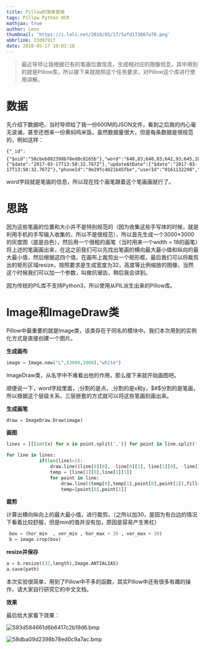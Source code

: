 ```yaml
---
title: Pillow的简单使用
tags: Pillow Python OCR
mathjax: true
author: Leno
thumbnail: 'https://i.loli.net/2018/05/17/5afd173867a78.png'
abbrlink: 33d9791f
date: 2018-05-17 10:03:18
---
```


>最近导师让我根据已有的笔画位置信息，生成相对应的图像信息，其中用到的就是Pillow库，所以接下来就按照这个任务要求，对Pillow这个库进行使用讲解。

# 数据 #

先介绍下数据吧，当时导师给了我一份600M的JSON文件，看到之后我的内心毫无波澜，甚至还想来一份黄焖鸡米饭。虽然数据量很大，但是每条数据是很规范的，例如这样：

```
{"_id":{"$oid":"58cbeb882398b78ed0c8165b"},"word":"640,83;640,83;642,93;645,102;650,112;653,121;654,128;656,136;654,143;649,152;641,164;630,178;616,193;599,208;583,224;571,234;564,241;558,246;557,250;556,254;562,257;567,260;573,263;575,264;578,270;576,278;572,289;566,303;557,320;549,332;542,342;539,348;537,352;538,353;539,354;541,354;543,355;544,356;544,358;544,363;543,372;541,384;538,396;536,405;536,411;536,415;537,417;542,418;546,420;551,420;554,421;555,422;555,427;552,437;546,455;533,479;514,511;493,548;473,580;460,604;452,622;448,632;448,638;451,639;464,637;484,621;504,600;518,581;527,566;530,558;531,552;529,548;526,545;525,542;523,539;526,534;533,526;546,519;555,514;565,514;569,515;570,522;567,537;560,557;551,577;544,592;540,600;540,604;540,605;541,606;544,607;548,609;550,610;552,613;552,618;552,627;551,637;549,647;548,653;547,658;547,661;549,664;550,665;553,668;554,672;556,676;556,686;555,697;553,708;550,717;549,722;549,725;551,728;553,730;557,733;560,736;563,743;565,754;561,777;552,804;540,833;524,862;508,884;496,899;490,906;485,908;484,903;484,890;494,863;506,842;522,829;543,821;568,835;589,855;608,886;622,923;629,946;633,966;633,977;633,979#577,414;577,414;593,416;614,420;648,423;666,423;689,418;704,414;724,404;742,390;755,381","wordIndex":8826,"str":"ᠠᠯᠳᠠᠬᠤ","createAtDate":{"$date":"2017-03-17T13:58:32.767Z"},"updateAtDate":{"$date":"2017-03-17T13:58:32.767Z"},"phoneId":"9e29fc4021b45fbe","userId":"0161132290","paid":false,"__v":0}

```

word字段就是笔画的信息，所以现在找个画笔跟着这个笔画画就行了。

# 思路 #

因为这些笔画的位置和大小并不是特别规范的（因为收集这些手写体的时候，就是利用手机的手写输入收集的，所以不是很规范），所以首先生成一个3000*3000的灰度图（底是白色），然后用一个很粗的画笔（当时用来一个width = 18的画笔）将上述的笔画画出来，在这之前我们可以先找出笔画的横向最大最小值和纵向的最大最小值，然后根据这四个值，在画布上裁剪出一个矩形框，最后我们可以将裁剪出的矩形区域resize，按照要求是生成宽度为32，高度等比例缩放的图像，当然这个时候我们可以加一个参数，叫做抗锯齿，稍后我会讲到。

因为传统的PIL库不支持Python3，所以使用从PIL派生出来的Pillow库。

# Image和ImageDraw类 #

Pillow中最重要的就是Image类，该类存在于同名的模块中。我们本次用到的实例化方式是直接创建一个图片。

**生成画布**

```Python
image = Image.new("L",(3000,3000),"white")
```

ImageDraw类，从名字中不难看出他的作用，那么接下来就开始画图吧。

顺便说一下，word字段里面，$;$分割的是点，$,$分割的是x和y，$#$分割的是笔画，所以根据这个层级关系，三层嵌套的方式就可以将这些笔画刻画出来。

**生成画笔**

```Python
draw = ImageDraw.Draw(image)
```

**画图**

```Python
lines = [[[int(x) for x in point.split(',')] for point in line.split(';')] for line in fileJson['word'].split('#')]

for line in lines:
            if(len(line)>1):
                draw.line((line[0][0], -line[0][1], line[1][0], -line[1][1]),fill='black',width=18)
                temp = [line[1][0],line[1][1]]
                for point in line:
                    draw.line((temp[0],temp[1],point[0],point[1]),fill='black',width=18)
                    temp=[point[0],point[1]]
```

**裁剪**

计算出横向纵向上的最大最小值，进行裁剪。（之所以加30，是因为有白边的情况下看着比较舒服，但是min的值并没有加，原因是容易产生黑杠）

```Python
 box = (hor_min  , ver_min , hor_max + 30 , ver_max + 30)
 b = image.crop(box)
```

**resize并保存**

```Python
a = b.resize((32,length),Image.ANTIALIAS)
a.save(path)
```

本次实验很简单，用到了Pillow中不多的函数，其实Pillow中还有很多有趣的操作，请大家自行研究它的中文文档。

**效果**

最后给大家看下效果：

![593d584661d6b6417c2b19d6.bmp](https://i.loli.net/2018/05/17/5afd163532d24.bmp)


![58dba09d2398b78ed0c9a7ac.bmp](https://i.loli.net/2018/05/17/5afd1695ae569.bmp)